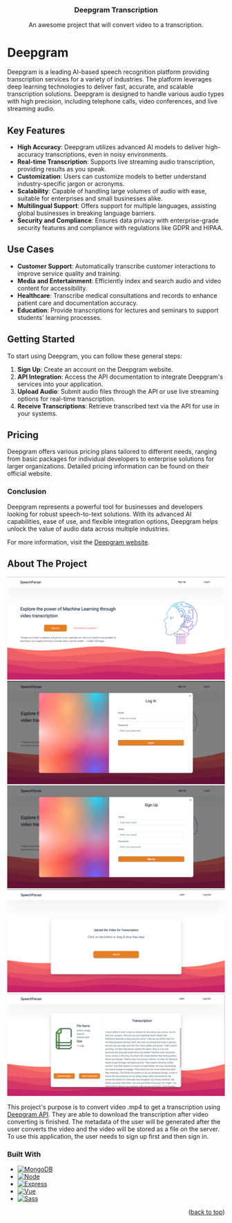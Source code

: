 <!-- Improved compatibility of back to top link: See: https://github.com/othneildrew/Best-README-Template/pull/73 -->
<a name="readme-top"></a>
<!--
*** Thanks for checking out the Best-README-Template. If you have a suggestion
*** that would make this better, please fork the repo and create a pull request
*** or simply open an issue with the tag "enhancement".
*** Don't forget to give the project a star!
*** Thanks again! Now go create something AMAZING! :D
-->



<!-- PROJECT SHIELDS -->
<!--
*** I'm using markdown "reference style" links for readability.
*** Reference links are enclosed in brackets [ ] instead of parentheses ( ).
*** See the bottom of this document for the declaration of the reference variables
*** for contributors-url, forks-url, etc. This is an optional, concise syntax you may use.
*** https://www.markdownguide.org/basic-syntax/#reference-style-links
-->
<!-- [![Contributors][contributors-shield]][contributors-url]
[![Forks][forks-shield]][forks-url]
[![Stargazers][stars-shield]][stars-url]
[![Issues][issues-shield]][issues-url]
[![MIT License][license-shield]][license-url]
[![LinkedIn][linkedin-shield]][linkedin-url] -->



<!-- PROJECT LOGO -->
<br />
<div align="center">
  <!-- <a href="https://github.com/othneildrew/Best-README-Template">
    <img src="images/logo.png" alt="Logo" width="80" height="80">
  </a> -->

  <h3 align="center">Deepgram Transcription</h3>

  <p align="center">
    An awesome project that will convert video to a transcription.
    <br />
    <!-- <a href="https://github.com/othneildrew/Best-README-Template"><strong>Explore the docs »</strong></a>
    <br />
    <br />
    <a href="https://github.com/othneildrew/Best-README-Template">View Demo</a>
    ·
    <a href="https://github.com/othneildrew/Best-README-Template/issues">Report Bug</a>
    ·
    <a href="https://github.com/othneildrew/Best-README-Template/issues">Request Feature</a> -->
  </p>
</div>

# Deepgram  

Deepgram is a leading AI-based speech recognition platform providing transcription services for a variety of industries. The platform leverages deep learning technologies to deliver fast, accurate, and scalable transcription solutions. Deepgram is designed to handle various audio types with high precision, including telephone calls, video conferences, and live streaming audio.  

## Key Features  

- **High Accuracy**: Deepgram utilizes advanced AI models to deliver high-accuracy transcriptions, even in noisy environments.  
- **Real-time Transcription**: Supports live streaming audio transcription, providing results as you speak.  
- **Customization**: Users can customize models to better understand industry-specific jargon or acronyms.  
- **Scalability**: Capable of handling large volumes of audio with ease, suitable for enterprises and small businesses alike.  
- **Multilingual Support**: Offers support for multiple languages, assisting global businesses in breaking language barriers.  
- **Security and Compliance**: Ensures data privacy with enterprise-grade security features and compliance with regulations like GDPR and HIPAA.  

## Use Cases  

- **Customer Support**: Automatically transcribe customer interactions to improve service quality and training.  
- **Media and Entertainment**: Efficiently index and search audio and video content for accessibility.  
- **Healthcare**: Transcribe medical consultations and records to enhance patient care and documentation accuracy.  
- **Education**: Provide transcriptions for lectures and seminars to support students' learning processes.  

## Getting Started  

To start using Deepgram, you can follow these general steps:  

1. **Sign Up**: Create an account on the Deepgram website.  
2. **API Integration**: Access the API documentation to integrate Deepgram's services into your application.  
3. **Upload Audio**: Submit audio files through the API or use live streaming options for real-time transcription.  
4. **Receive Transcriptions**: Retrieve transcribed text via the API for use in your systems.  

## Pricing  

Deepgram offers various pricing plans tailored to different needs, ranging from basic packages for individual developers to enterprise solutions for larger organizations. Detailed pricing information can be found on their official website.  

### Conclusion  

Deepgram represents a powerful tool for businesses and developers looking for robust speech-to-text solutions. With its advanced AI capabilities, ease of use, and flexible integration options, Deepgram helps unlock the value of audio data across multiple industries.  

For more information, visit the [Deepgram website](https://deepgram.com).



<!-- ABOUT THE PROJECT -->
## About The Project

[![Product Name Screen Shot][product-screenshot-1]](https://github.com/mfitrie/Deepgram-Transcription/tree/feature/Screenshot%20Application/HomePage.png)
[![Product Name Screen Shot][product-screenshot-2]](https://github.com/mfitrie/Deepgram-Transcription/tree/feature/Screenshot%20Application/Log%20In.png)
[![Product Name Screen Shot][product-screenshot-3]](https://github.com/mfitrie/Deepgram-Transcription/tree/feature/Screenshot%20Application/Sign%20Up.png)
[![Product Name Screen Shot][product-screenshot-4]](https://github.com/mfitrie/Deepgram-Transcription/tree/feature/Screenshot%20Application/User%20page.png)
[![Product Name Screen Shot][product-screenshot-5]](https://github.com/mfitrie/Deepgram-Transcription/tree/feature/Screenshot%20Application/Transcript%20Conversion.png)

This project's purpose is to convert video .mp4 to get a transcription using [Deepgram API](https://deepgram.com/). They are able to download the transcription after video converting is finished.  The metadata of the user will be generated after the user converts the video and the video will be stored as a file on the server. To use this application, the user needs to sign up first and then sign in.
<!-- There are many great README templates available on GitHub; however, I didn't find one that really suited my needs so I created this enhanced one. I want to create a README template so amazing that it'll be the last one you ever need -- I think this is it.

Here's why:
* Your time should be focused on creating something amazing. A project that solves a problem and helps others
* You shouldn't be doing the same tasks over and over like creating a README from scratch
* You should implement DRY principles to the rest of your life :smile:

Of course, no one template will serve all projects since your needs may be different. So I'll be adding more in the near future. You may also suggest changes by forking this repo and creating a pull request or opening an issue. Thanks to all the people have contributed to expanding this template!

Use the `BLANK_README.md` to get started. -->




### Built With


<!-- This section should list any major frameworks/libraries used to bootstrap your project. Leave any add-ons/plugins for the acknowledgements section. Here are a few examples. -->

* [![MongoDB][MongoDB-dev]][MongoDB-url]
* [![Node][Node.js]][Node.js-url]
* [![Express][Express.js]][Express-url]
* [![Vue][Vue.js]][Vue-url]
* [![Sass][Sass-dev]][Sass-url]

<p align="right">(<a href="#readme-top">back to top</a>)</p>






<!-- MARKDOWN LINKS & IMAGES -->
<!-- https://www.markdownguide.org/basic-syntax/#reference-style-links -->
[contributors-shield]: https://img.shields.io/github/contributors/othneildrew/Best-README-Template.svg?style=for-the-badge
[contributors-url]: https://github.com/othneildrew/Best-README-Template/graphs/contributors
[forks-shield]: https://img.shields.io/github/forks/othneildrew/Best-README-Template.svg?style=for-the-badge
[forks-url]: https://github.com/othneildrew/Best-README-Template/network/members
[stars-shield]: https://img.shields.io/github/stars/othneildrew/Best-README-Template.svg?style=for-the-badge
[stars-url]: https://github.com/othneildrew/Best-README-Template/stargazers
[issues-shield]: https://img.shields.io/github/issues/othneildrew/Best-README-Template.svg?style=for-the-badge
[issues-url]: https://github.com/othneildrew/Best-README-Template/issues
[license-shield]: https://img.shields.io/github/license/othneildrew/Best-README-Template.svg?style=for-the-badge
[license-url]: https://github.com/othneildrew/Best-README-Template/blob/master/LICENSE.txt
[linkedin-shield]: https://img.shields.io/badge/-LinkedIn-black.svg?style=for-the-badge&logo=linkedin&colorB=555
[linkedin-url]: https://linkedin.com/in/othneildrew
[product-screenshot-1]: https://github.com/mfitrie/Deepgram-Transcription/blob/feature/Screenshot%20Application/HomePage.png
[product-screenshot-2]: https://github.com/mfitrie/Deepgram-Transcription/blob/feature/Screenshot%20Application/Log%20In.png
[product-screenshot-3]: https://github.com/mfitrie/Deepgram-Transcription/blob/feature/Screenshot%20Application/Sign%20Up.png
[product-screenshot-4]: https://github.com/mfitrie/Deepgram-Transcription/blob/feature/Screenshot%20Application/User%20page.png
[product-screenshot-5]: https://github.com/mfitrie/Deepgram-Transcription/blob/feature/Screenshot%20Application/Transcript%20Conversion.png
[MongoDB-dev]: https://img.shields.io/badge/MongoDB-35495E?style=for-the-badge&logo=mongodb
[MongoDB-url]: https://www.mongodb.com/
[Node.js]: https://img.shields.io/badge/Node.Js-35495E?style=for-the-badge&logo=nodedotjs
[Node.js-url]: https://nodejs.org/en/
[Express.js]: https://img.shields.io/badge/Express-35495E?style=for-the-badge&logo=express
[Express-url]: https://expressjs.com/
[Vue.js]: https://img.shields.io/badge/Vue.js-35495E?style=for-the-badge&logo=vuedotjs&logoColor=4FC08D
[Vue-url]: https://vuejs.org/
[Sass-dev]: https://img.shields.io/badge/SASS-35495E?style=for-the-badge&logo=sass
[Sass-url]: https://sass-lang.com/

